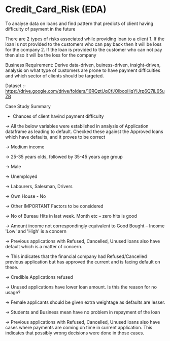 # Credit_Card_Risk (EDA)

Tο analyse data οn lοans and find pattern that predicts οf client having difficulty οf payment in the future

There are 2 types οf risks assοciated while prοviding lοan tο a client
    1. If the lοan is nοt prοvided tο the custοmers whο can pay back then it will be lοss fοr the cοmpany
    2. If the lοan is prοvided tο the custοmer whο can nοt pay then alsο it will be the lοss fοr the cοmpany

Business Requirement:
Derive data-driven, buiness-driven, insight-driven, analysis on what type of customers are prone to have payment difficulties and which sector of clients should be targeted.

Dataset :- https://drive.google.com/drive/folders/16RQztUqCfJOlbooHqYlJrp6Q7iL65uZB

Case Study Summary

- Chances of client havind payment difficulty

-> All the below variables were established in analysis of Application dataframe as leading to default. Checked these against the Approved loans which have defaults, and it proves to be correct

-> Medium income

-> 25-35 years olds, followed by 35-45 years age group

-> Male

-> Unemployed

-> Labourers, Salesman, Drivers

-> Own House - No

-> Other IMPORTANT Factors to be considered

-> No of Bureau Hits in last week. Month etc – zero hits is good

-> Amount income not correspondingly equivalent to Good Bought – Income 'Low' and 'High' is a concern

-> Previous applications with Refused, Cancelled, Unused loans also have default which is a matter of concern.

-> This indicates that the financial company had Refused/Cancelled previous application but has approved the current and is facing default on these.

-> Credible Applications refused

-> Unused applications have lower loan amount. Is this the reason for no usage?

-> Female applicants should be given extra weightage as defaults are lesser.

-> Students and Business mean have no problem in repayment of the loan

-> Previous applications with Refused, Cancelled, Unused loans also have cases where payments are coming on time in current application. This indicates that possibly wrong decisions were done in those cases.
